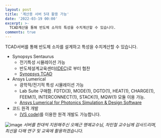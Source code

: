 ```yaml
---
layout: post
title: '계산용 서버 5대 활용 가능'
date: '2022-03-19 00:00'
excerpt: >-
  TCAD계산을 통해 반도체 소자의 특성을 수치계산할 수 있습니다.  
comments: true
---
```

TCAD서버를 통해 반도체 소자를 설계하고 특성을 수치계산할 수 있습니다.  

- Synopsys Sentaurus 
   - 전기특성 시뮬레이션 가능 
   - 반도체설계교육센터[(IDEC)](https://www.idec.or.kr/)로 부터 협찬
   - [Synopsys TCAD](https://www.synopsys.com/silicon/tcad.html)
- Ansys Lumerical
    - 광학적/전기적 특성 시뮬레이션 가능
    - Lab Suite 구매함. FDTD(3), MODE(1), DGTD(1), HEAT(1), CHARGE(1), FEEM(1), INTERCONNECT(1), STACK(1), MQW(1) 모듈 이용 가능.
    - [Ansys Lumerical for Photonics Simulation & Design Software](https://www.ansys.com/products/photonics#:~:text=Ansys%20Lumerical%2C%20a%20complete%20photonics,%2C%20electrical%2C%20and%20thermal%20effects.)
- 코드 원격 개발
    - [(VS code)](https://code.visualstudio.com/docs/remote/remote-overview)를 이용한 원격 개발도 가능합니다. 

![image](https://user-images.githubusercontent.com/32427749/159157275-cdac4e3d-4608-49c2-8267-4920a2e6bf7b.png)
*서버를 한대씩 지원해주신 오혜근 명예교수님, 차민철 교수님께 감사드리며, 최선을 다해 연구 및 교육에 활용하겠습니다.*
